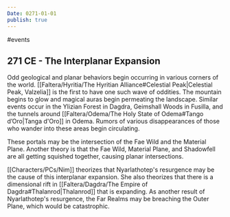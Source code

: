 ```yaml
---
Date: 0271-01-01
publish: true
---
```


#events
## 271 CE - The Interplanar Expansion
Odd geological and planar behaviors begin occurring in various corners of the world. [[Faltera/Hyritia/The Hyritian Alliance#Celestial Peak\|Celestial Peak, Valzelia]] is the first to have one such wave of oddities. The mountain begins to glow and magical auras begin permeating the landscape. Similar events occur in the Ylizian Forest in Dagdra, Geimshall Woods in Fusilla, and the tunnels around [[Faltera/Odema/The Holy State of Odema#Tango d’Oro\|Tanga d'Oro]] in Odema. Rumors of various disappearances of those who wander into these areas begin circulating.

These portals may be the intersection of the Fae Wild and the Material Plane. Another theory is that the Fae Wild, Material Plane, and Shadowfell are all getting squished together, causing planar intersections. 

[[Characters/PCs/Nim]] theorizes that Nyarlathotep's resurgence may be the cause of this interplanar expansion. She also theorizes that there is a dimensional rift in [[Faltera/Dagdra/The Empire of Dagdra#Thalanrod\|Thalanrod]] that is expanding. As another result of Nyarlathotep's resurgence, the Far Realms may be breaching the Outer Plane, which would be catastrophic. 